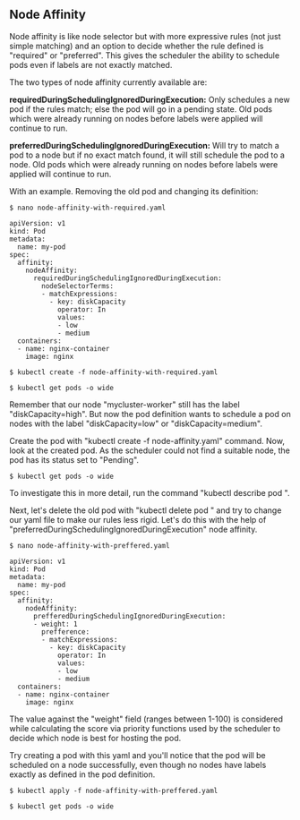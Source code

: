 ## Node Affinity
Node affinity is like node selector but with more expressive rules (not just simple matching) and 
an option to decide whether the rule defined is "required" or "preferred". 
This gives the scheduler the ability to schedule pods even if labels are not exactly matched.

The two types of node affinity currently available are:

**requiredDuringSchedulingIgnoredDuringExecution:**
Only schedules a new pod if the rules match; else the pod will go in a pending state. 
Old pods which were already running on nodes before labels were applied will continue to run.

**preferredDuringSchedulingIgnoredDuringExecution:**
Will try to match a pod to a node but if no exact match found, it will still schedule the pod to a node. 
Old pods which were already running on nodes before labels were applied will continue to run.

With an example. Removing the old pod and changing its definition:

``` shell
$ nano node-affinity-with-required.yaml

apiVersion: v1
kind: Pod
metadata:
  name: my-pod
spec:
  affinity:
    nodeAffinity:
      requiredDuringSchedulingIgnoredDuringExecution:
        nodeSelectorTerms:
        - matchExpressions:
          - key: diskCapacity
            operator: In
            values:
            - low
            - medium
  containers:
  - name: nginx-container
    image: nginx

$ kubectl create -f node-affinity-with-required.yaml

$ kubectl get pods -o wide
```

Remember that our node "mycluster-worker" still has the label "diskCapacity=high". 
But now the pod definition wants to schedule a pod on nodes with the label "diskCapacity=low" or "diskCapacity=medium".

Create the pod with "kubectl create -f node-affinity.yaml" command. 
Now, look at the created pod. As the scheduler could not find a suitable node, the pod has its status set to "Pending".

``` shell
$ kubectl get pods -o wide
```

To investigate this in more detail, run the command "kubectl describe pod <yourPodName>".

Next, let's delete the old pod with "kubectl delete pod <yourPodName>" and try to change our yaml file to make our rules less rigid. 
Let's do this with the help of "preferredDuringSchedulingIgnoredDuringExecution" node affinity.

``` shell
$ nano node-affinity-with-preffered.yaml

apiVersion: v1
kind: Pod
metadata:
  name: my-pod
spec:
  affinity:
    nodeAffinity:
      prefferedDuringSchedulingIgnoredDuringExecution:
      - weight: 1
        prefference:
        - matchExpressions:
          - key: diskCapacity
            operator: In
            values:
            - low
            - medium
  containers:
  - name: nginx-container
    image: nginx
```

The value against the "weight" field (ranges between 1-100) is considered while calculating the score 
via priority functions used by the scheduler to decide which node is best for hosting the pod.

Try creating a pod with this yaml and you'll notice that the pod will be scheduled on a node successfully, 
even though no nodes have labels exactly as defined in the pod definition.

``` shell
$ kubectl apply -f node-affinity-with-preffered.yaml

$ kubectl get pods -o wide
```
